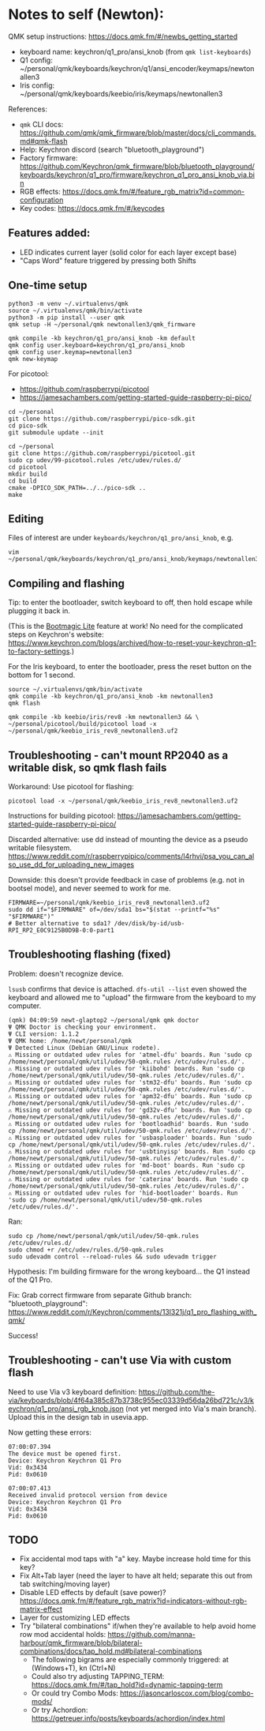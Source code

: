 # Notes to self (Newton):

QMK setup instructions: https://docs.qmk.fm/#/newbs_getting_started

 * keyboard name: keychron/q1_pro/ansi_knob (from `qmk list-keyboards`)
 * Q1 config: ~/personal/qmk/keyboards/keychron/q1/ansi_encoder/keymaps/newtonallen3
 * Iris config: ~/personal/qmk/keyboards/keebio/iris/keymaps/newtonallen3

References:

 * `qmk` CLI docs: https://github.com/qmk/qmk_firmware/blob/master/docs/cli_commands.md#qmk-flash
 * Help: Keychron discord (search "bluetooth_playground")
 * Factory firmware: https://github.com/Keychron/qmk_firmware/blob/bluetooth_playground/keyboards/keychron/q1_pro/firmware/keychron_q1_pro_ansi_knob_via.bin
 * RGB effects: https://docs.qmk.fm/#/feature_rgb_matrix?id=common-configuration
 * Key codes: https://docs.qmk.fm/#/keycodes

## Features added:

 * LED indicates current layer (solid color for each layer except base)
 * "Caps Word" feature triggered by pressing both Shifts

## One-time setup

```
python3 -m venv ~/.virtualenvs/qmk
source ~/.virtualenvs/qmk/bin/activate
python3 -m pip install --user qmk
qmk setup -H ~/personal/qmk newtonallen3/qmk_firmware

qmk compile -kb keychron/q1_pro/ansi_knob -km default
qmk config user.keyboard=keychron/q1_pro/ansi_knob
qmk config user.keymap=newtonallen3
qmk new-keymap
```

For picotool:

 - https://github.com/raspberrypi/picotool
 - https://jamesachambers.com/getting-started-guide-raspberry-pi-pico/

```
cd ~/personal
git clone https://github.com/raspberrypi/pico-sdk.git
cd pico-sdk
git submodule update --init

cd ~/personal
git clone https://github.com/raspberrypi/picotool.git
sudo cp udev/99-picotool.rules /etc/udev/rules.d/
cd picotool
mkdir build
cd build
cmake -DPICO_SDK_PATH=../../pico-sdk ..
make
```

## Editing

Files of interest are under `keyboards/keychron/q1_pro/ansi_knob`, e.g.

```
vim ~/personal/qmk/keyboards/keychron/q1_pro/ansi_knob/keymaps/newtonallen3/keymap.c
```

## Compiling and flashing

Tip: to enter the bootloader, switch keyboard to off, then hold escape while plugging it back in.

(This is the [Bootmagic Lite](https://github.com/qmk/qmk_firmware/blob/master/docs/feature_bootmagic.md) feature at work! No need for the complicated steps on Keychron's website: https://www.keychron.com/blogs/archived/how-to-reset-your-keychron-q1-to-factory-settings.)

For the Iris keyboard, to enter the bootloader, press the reset button on the bottom for 1 second.

```
source ~/.virtualenvs/qmk/bin/activate
qmk compile -kb keychron/q1_pro/ansi_knob -km newtonallen3
qmk flash

qmk compile -kb keebio/iris/rev8 -km newtonallen3 && \
~/personal/picotool/build/picotool load -x ~/personal/qmk/keebio_iris_rev8_newtonallen3.uf2
```

## Troubleshooting - can't mount RP2040 as a writable disk, so qmk flash fails

Workaround: Use picotool for flashing:

```
picotool load -x ~/personal/qmk/keebio_iris_rev8_newtonallen3.uf2
```

Instructions for building picotool: https://jamesachambers.com/getting-started-guide-raspberry-pi-pico/

Discarded alternative: use dd instead of mounting the device as a pseudo writable filesystem.
https://www.reddit.com/r/raspberrypipico/comments/l4rhvi/psa_you_can_also_use_dd_for_uploading_new_images

Downside: this doesn't provide feedback in case of problems (e.g. not in bootsel mode), and never
seemed to work for me.

```
FIRMWARE=~/personal/qmk/keebio_iris_rev8_newtonallen3.uf2
sudo dd if="$FIRMWARE" of=/dev/sda1 bs="$(stat --printf="%s" "$FIRMWARE")"
# Better alternative to sda1? /dev/disk/by-id/usb-RPI_RP2_E0C9125B0D9B-0:0-part1
```

## Troubleshooting flashing (fixed)

Problem: doesn't recognize device.

`lsusb` confirms that device is attached. `dfs-util --list` even showed the keyboard and allowed me to "upload" the firmware from the keyboard to my computer.

```
(qmk) 04:09:59 newt-glaptop2 ~/personal/qmk qmk doctor
Ψ QMK Doctor is checking your environment.
Ψ CLI version: 1.1.2
Ψ QMK home: /home/newt/personal/qmk
Ψ Detected Linux (Debian GNU/Linux rodete).
⚠ Missing or outdated udev rules for 'atmel-dfu' boards. Run 'sudo cp /home/newt/personal/qmk/util/udev/50-qmk.rules /etc/udev/rules.d/'.
⚠ Missing or outdated udev rules for 'kiibohd' boards. Run 'sudo cp /home/newt/personal/qmk/util/udev/50-qmk.rules /etc/udev/rules.d/'.
⚠ Missing or outdated udev rules for 'stm32-dfu' boards. Run 'sudo cp /home/newt/personal/qmk/util/udev/50-qmk.rules /etc/udev/rules.d/'.
⚠ Missing or outdated udev rules for 'apm32-dfu' boards. Run 'sudo cp /home/newt/personal/qmk/util/udev/50-qmk.rules /etc/udev/rules.d/'.
⚠ Missing or outdated udev rules for 'gd32v-dfu' boards. Run 'sudo cp /home/newt/personal/qmk/util/udev/50-qmk.rules /etc/udev/rules.d/'.
⚠ Missing or outdated udev rules for 'bootloadhid' boards. Run 'sudo cp /home/newt/personal/qmk/util/udev/50-qmk.rules /etc/udev/rules.d/'.
⚠ Missing or outdated udev rules for 'usbasploader' boards. Run 'sudo cp /home/newt/personal/qmk/util/udev/50-qmk.rules /etc/udev/rules.d/'.
⚠ Missing or outdated udev rules for 'usbtinyisp' boards. Run 'sudo cp /home/newt/personal/qmk/util/udev/50-qmk.rules /etc/udev/rules.d/'.
⚠ Missing or outdated udev rules for 'md-boot' boards. Run 'sudo cp /home/newt/personal/qmk/util/udev/50-qmk.rules /etc/udev/rules.d/'.
⚠ Missing or outdated udev rules for 'caterina' boards. Run 'sudo cp /home/newt/personal/qmk/util/udev/50-qmk.rules /etc/udev/rules.d/'.
⚠ Missing or outdated udev rules for 'hid-bootloader' boards. Run 'sudo cp /home/newt/personal/qmk/util/udev/50-qmk.rules /etc/udev/rules.d/'.
```

Ran:

```
sudo cp /home/newt/personal/qmk/util/udev/50-qmk.rules /etc/udev/rules.d/
sudo chmod +r /etc/udev/rules.d/50-qmk.rules
sudo udevadm control --reload-rules && sudo udevadm trigger
```

Hypothesis: I'm building firmware for the wrong keyboard... the Q1 instead of the Q1 Pro.

Fix: Grab correct firmware from separate Github branch: "bluetooth_playground": https://www.reddit.com/r/Keychron/comments/13l321j/q1_pro_flashing_with_qmk/

Success!

## Troubleshooting - can't use Via with custom flash

Need to use Via v3 keyboard definition:
https://github.com/the-via/keyboards/blob/4f64a385c87b3738c955ec03339d56da26bd721c/v3/keychron/q1_pro/ansi_rgb_knob.json
(not yet merged into Via's main branch). Upload this in the design tab in usevia.app.

Now getting these errors:

```
07:00:07.394
The device must be opened first.
Device: Keychron Keychron Q1 Pro
Vid: 0x3434
Pid: 0x0610

07:00:07.413
Received invalid protocol version from device
Device: Keychron Keychron Q1 Pro
Vid: 0x3434
Pid: 0x0610
```

## TODO

 - Fix accidental mod taps with "a" key. Maybe increase hold time for this key?
 - Fix Alt+Tab layer (need the layer to have alt held; separate this out from tab switching/moving layer)
 - Disable LED effects by default (save power)? https://docs.qmk.fm/#/feature_rgb_matrix?id=indicators-without-rgb-matrix-effect
 - Layer for customizing LED effects
 - Try "bilateral combinations" if/when they're available to help avoid home row mod accidental holds: https://github.com/manna-harbour/qmk_firmware/blob/bilateral-combinations/docs/tap_hold.md#bilateral-combinations
    * The following bigrams are especially commonly triggered: at (Windows+T), kn (Ctrl+N)
    * Could also try adjusting TAPPING_TERM: https://docs.qmk.fm/#/tap_hold?id=dynamic-tapping-term
    * Or could try Combo Mods: https://jasoncarloscox.com/blog/combo-mods/
    * Or try Achordion: https://getreuer.info/posts/keyboards/achordion/index.html
